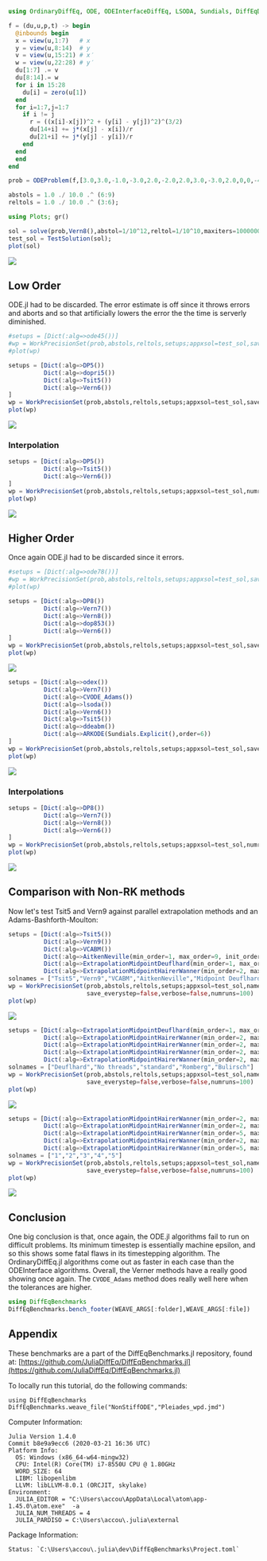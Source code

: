 
````julia
using OrdinaryDiffEq, ODE, ODEInterfaceDiffEq, LSODA, Sundials, DiffEqDevTools

f = (du,u,p,t) -> begin
  @inbounds begin
  x = view(u,1:7)   # x
  y = view(u,8:14)  # y
  v = view(u,15:21) # x′
  w = view(u,22:28) # y′
  du[1:7] .= v
  du[8:14].= w
  for i in 15:28
    du[i] = zero(u[1])
  end
  for i=1:7,j=1:7
    if i != j
      r = ((x[i]-x[j])^2 + (y[i] - y[j])^2)^(3/2)
      du[14+i] += j*(x[j] - x[i])/r
      du[21+i] += j*(y[j] - y[i])/r
    end
  end
  end
end

prob = ODEProblem(f,[3.0,3.0,-1.0,-3.0,2.0,-2.0,2.0,3.0,-3.0,2.0,0,0,-4.0,4.0,0,0,0,0,0,1.75,-1.5,0,0,0,-1.25,1,0,0],(0.0,3.0))

abstols = 1.0 ./ 10.0 .^ (6:9)
reltols = 1.0 ./ 10.0 .^ (3:6);

using Plots; gr()
````



````julia
sol = solve(prob,Vern8(),abstol=1/10^12,reltol=1/10^10,maxiters=1000000)
test_sol = TestSolution(sol);
plot(sol)
````


![](figures/Pleiades_wpd_2_1.png)



## Low Order

ODE.jl had to be discarded. The error estimate is off since it throws errors and aborts and so that artificially lowers the error the the time is serverly diminished.

````julia
#setups = [Dict(:alg=>ode45())]
#wp = WorkPrecisionSet(prob,abstols,reltols,setups;appxsol=test_sol,save_everystep=false,numruns=100,maxiters=10000)
#plot(wp)
````



````julia
setups = [Dict(:alg=>DP5())
          Dict(:alg=>dopri5())
          Dict(:alg=>Tsit5())
          Dict(:alg=>Vern6())
]
wp = WorkPrecisionSet(prob,abstols,reltols,setups;appxsol=test_sol,save_everystep=false,numruns=100,maxiters=10000)
plot(wp)
````


![](figures/Pleiades_wpd_4_1.png)



### Interpolation

````julia
setups = [Dict(:alg=>DP5())
          Dict(:alg=>Tsit5())
          Dict(:alg=>Vern6())
]
wp = WorkPrecisionSet(prob,abstols,reltols,setups;appxsol=test_sol,numruns=100,maxiters=10000,error_estimate=:L2,dense_errors=true)
plot(wp)
````


![](figures/Pleiades_wpd_5_1.png)



## Higher Order

Once again ODE.jl had to be discarded since it errors.

````julia
#setups = [Dict(:alg=>ode78())]
#wp = WorkPrecisionSet(prob,abstols,reltols,setups;appxsol=test_sol,save_everystep=false,numruns=100,maxiters=1000)
#plot(wp)
````



````julia
setups = [Dict(:alg=>DP8())
          Dict(:alg=>Vern7())
          Dict(:alg=>Vern8())
          Dict(:alg=>dop853())
          Dict(:alg=>Vern6())
]
wp = WorkPrecisionSet(prob,abstols,reltols,setups;appxsol=test_sol,save_everystep=false,numruns=100,maxiters=1000)
plot(wp)
````


![](figures/Pleiades_wpd_7_1.png)

````julia
setups = [Dict(:alg=>odex())
          Dict(:alg=>Vern7())
          Dict(:alg=>CVODE_Adams())
          Dict(:alg=>lsoda())
          Dict(:alg=>Vern6())
          Dict(:alg=>Tsit5())
          Dict(:alg=>ddeabm())
          Dict(:alg=>ARKODE(Sundials.Explicit(),order=6))
]
wp = WorkPrecisionSet(prob,abstols,reltols,setups;appxsol=test_sol,save_everystep=false,numruns=20)
plot(wp)
````


![](figures/Pleiades_wpd_8_1.png)



### Interpolations

````julia
setups = [Dict(:alg=>DP8())
          Dict(:alg=>Vern7())
          Dict(:alg=>Vern8())
          Dict(:alg=>Vern6())
]
wp = WorkPrecisionSet(prob,abstols,reltols,setups;appxsol=test_sol,numruns=100,maxiters=1000,error_estimate=:L2,dense_errors=true)
plot(wp)
````


![](figures/Pleiades_wpd_9_1.png)



## Comparison with Non-RK methods

Now let's test Tsit5 and Vern9 against parallel extrapolation methods and an
Adams-Bashforth-Moulton:

````julia
setups = [Dict(:alg=>Tsit5())
          Dict(:alg=>Vern9())
          Dict(:alg=>VCABM())
          Dict(:alg=>AitkenNeville(min_order=1, max_order=9, init_order=4, threading=true))
          Dict(:alg=>ExtrapolationMidpointDeuflhard(min_order=1, max_order=9, init_order=4, threading=true))
          Dict(:alg=>ExtrapolationMidpointHairerWanner(min_order=2, max_order=11, init_order=4, threading=true))]
solnames = ["Tsit5","Vern9","VCABM","AitkenNeville","Midpoint Deuflhard","Midpoint Hairer Wanner"]
wp = WorkPrecisionSet(prob,abstols,reltols,setups;appxsol=test_sol,names=solnames,
                      save_everystep=false,verbose=false,numruns=100)
plot(wp)
````


![](figures/Pleiades_wpd_10_1.png)

````julia
setups = [Dict(:alg=>ExtrapolationMidpointDeuflhard(min_order=1, max_order=9, init_order=9, threading=false))
          Dict(:alg=>ExtrapolationMidpointHairerWanner(min_order=2, max_order=11, init_order=4, threading=false))
          Dict(:alg=>ExtrapolationMidpointHairerWanner(min_order=2, max_order=11, init_order=4, threading=true))
          Dict(:alg=>ExtrapolationMidpointHairerWanner(min_order=2, max_order=11, init_order=4, sequence = :romberg, threading=true))
          Dict(:alg=>ExtrapolationMidpointHairerWanner(min_order=2, max_order=11, init_order=4, sequence = :bulirsch, threading=true))]
solnames = ["Deuflhard","No threads","standard","Romberg","Bulirsch"]
wp = WorkPrecisionSet(prob,abstols,reltols,setups;appxsol=test_sol,names=solnames,
                      save_everystep=false,verbose=false,numruns=100)
plot(wp)
````


![](figures/Pleiades_wpd_11_1.png)

````julia
setups = [Dict(:alg=>ExtrapolationMidpointHairerWanner(min_order=2, max_order=11, init_order=10, threading=true))
          Dict(:alg=>ExtrapolationMidpointHairerWanner(min_order=2, max_order=11, init_order=4, threading=true))
          Dict(:alg=>ExtrapolationMidpointHairerWanner(min_order=5, max_order=11, init_order=10, threading=true))
          Dict(:alg=>ExtrapolationMidpointHairerWanner(min_order=2, max_order=15, init_order=10, threading=true))
          Dict(:alg=>ExtrapolationMidpointHairerWanner(min_order=5, max_order=7, init_order=6, threading=true))]
solnames = ["1","2","3","4","5"]
wp = WorkPrecisionSet(prob,abstols,reltols,setups;appxsol=test_sol,names=solnames,
                      save_everystep=false,verbose=false,numruns=100)
plot(wp)
````


![](figures/Pleiades_wpd_12_1.png)



## Conclusion

One big conclusion is that, once again, the ODE.jl algorithms fail to run on difficult problems. Its minimum timestep is essentially machine epsilon, and so this shows some fatal flaws in its timestepping algorithm. The OrdinaryDiffEq.jl algorithms come out as faster in each case than the ODEInterface algorithms. Overall, the Verner methods have a really good showing once again. The `CVODE_Adams` method does really well here when the tolerances are higher.

````julia
using DiffEqBenchmarks
DiffEqBenchmarks.bench_footer(WEAVE_ARGS[:folder],WEAVE_ARGS[:file])
````



## Appendix

These benchmarks are a part of the DiffEqBenchmarks.jl repository, found at: [https://github.com/JuliaDiffEq/DiffEqBenchmarks.jl](https://github.com/JuliaDiffEq/DiffEqBenchmarks.jl)

To locally run this tutorial, do the following commands:

```
using DiffEqBenchmarks
DiffEqBenchmarks.weave_file("NonStiffODE","Pleiades_wpd.jmd")
```

Computer Information:

```
Julia Version 1.4.0
Commit b8e9a9ecc6 (2020-03-21 16:36 UTC)
Platform Info:
  OS: Windows (x86_64-w64-mingw32)
  CPU: Intel(R) Core(TM) i7-8550U CPU @ 1.80GHz
  WORD_SIZE: 64
  LIBM: libopenlibm
  LLVM: libLLVM-8.0.1 (ORCJIT, skylake)
Environment:
  JULIA_EDITOR = "C:\Users\accou\AppData\Local\atom\app-1.45.0\atom.exe"  -a
  JULIA_NUM_THREADS = 4
  JULIA_PARDISO = C:\Users\accou\.julia\external

```

Package Information:

```
Status: `C:\Users\accou\.julia\dev\DiffEqBenchmarks\Project.toml`

```


